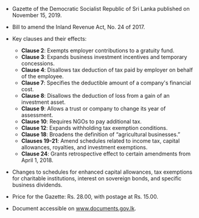 - Gazette of the Democratic Socialist Republic of Sri Lanka published on November 15, 2019.
- Bill to amend the Inland Revenue Act, No. 24 of 2017.
- Key clauses and their effects:
  - **Clause 2**: Exempts employer contributions to a gratuity fund.
  - **Clause 3**: Expands business investment incentives and temporary concessions.
  - **Clause 4**: Disallows tax deduction of tax paid by employer on behalf of the employee.
  - **Clause 7**: Specifies the deductible amount of a company's financial cost.
  - **Clause 8**: Disallows the deduction of loss from a gain of an investment asset.
  - **Clause 9**: Allows a trust or company to change its year of assessment.
  - **Clause 10**: Requires NGOs to pay additional tax.
  - **Clause 12**: Expands withholding tax exemption conditions.
  - **Clause 18**: Broadens the definition of “agricultural businesses.”
  - **Clauses 19-21**: Amend schedules related to income tax, capital allowances, royalties, and investment exemptions.
  - **Clause 24**: Grants retrospective effect to certain amendments from April 1, 2018.

- Changes to schedules for enhanced capital allowances, tax exemptions for charitable institutions, interest on sovereign bonds, and specific business dividends.
- Price for the Gazette: Rs. 28.00, with postage at Rs. 15.00.
- Document accessible on www.documents.gov.lk.